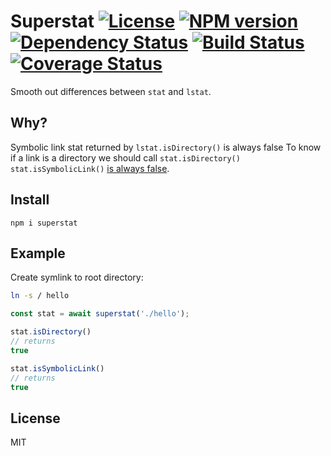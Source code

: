 # Superstat [![License][LicenseIMGURL]][LicenseURL] [![NPM version][NPMIMGURL]][NPMURL] [![Dependency Status][DependencyStatusIMGURL]][DependencyStatusURL] [![Build Status][BuildStatusIMGURL]][BuildStatusURL] [![Coverage Status][CoverageIMGURL]][CoverageURL]

[NPMIMGURL]:                https://img.shields.io/npm/v/superstat.svg?style=flat
[BuildStatusIMGURL]:        https://img.shields.io/travis/coderaiser/superstat/master.svg?style=flat
[DependencyStatusIMGURL]:   https://img.shields.io/david/coderaiser/superstat.svg?style=flat
[LicenseIMGURL]:            https://img.shields.io/badge/license-MIT-317BF9.svg?style=flat
[NPMURL]:                   https://npmjs.org/package/superstat "npm"
[BuildStatusURL]:           https://travis-ci.org/coderaiser/superstat  "Build Status"
[DependencyStatusURL]:      https://david-dm.org/coderaiser/superstat "Dependency Status"
[LicenseURL]:               https://tldrlegal.com/license/mit-license "MIT License"

Smooth out differences between `stat` and `lstat`.

## Why?

Symbolic link stat returned by `lstat.isDirectory()` is always false
To know if a link is a directory we should call `stat.isDirectory()`
`stat.isSymbolicLink()` [is always false](https://nodejs.org/dist/latest-v12.x/docs/api/fs.html#fs_stats_issymboliclink).

## Install
```
npm i superstat
```

## Example

Create symlink to root directory:

```sh
ln -s / hello
```

```js
const stat = await superstat('./hello');

stat.isDirectory()
// returns
true

stat.isSymbolicLink()
// returns
true
```

## License

MIT

[CoverageURL]:              https://coveralls.io/github/coderaiser/superstat?branch=master
[CoverageIMGURL]:           https://coveralls.io/repos/coderaiser/superstat/badge.svg?branch=master&service=github

